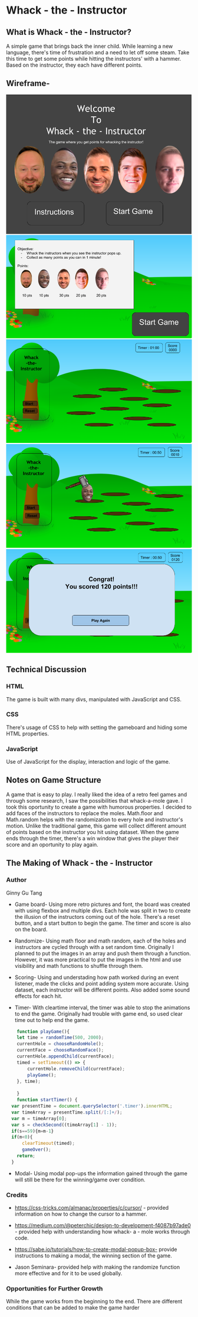 # Whack - the - Instructor

## What is Whack - the - Instructor?
A simple game that brings back the inner child. While learning a new language, there's time of frustration and a need to let off some steam. Take this time to get some points while hitting the instructors' with a hammer. Based on the instructor, they each have different points.


## Wireframe-
![alt text](https://github.com/ginnygu/project_1/blob/master/images/wireframe_project1.png "first modal")
![alt text](https://github.com/ginnygu/project_1/blob/master/images/wireframe_project2.png "second modal")
![alt text](https://github.com/ginnygu/project_1/blob/master/images/wireframe_project3.png "game play")
![alt text](https://github.com/ginnygu/project_1/blob/master/images/wireframe_project4.png "game play2")
![alt text](https://github.com/ginnygu/project_1/blob/master/images/wireframe_project5.png "winning")


## Technical Discussion

### HTML
The game is built with many divs, manipulated with JavaScript and CSS.

### CSS
There's usage of CSS to help with setting the gameboard and hiding some HTML properties.

### JavaScript
Use of JavaScript for the display, interaction and logic of the game.

## Notes on Game Structure

A game that is easy to play. I really liked the idea of a retro feel games and through some research, I saw the possibilities that whack-a-mole gave. I took this oportunity to create a game with humorous properties. I decided to add faces of the instructors to replace the moles. Math.floor and Math.random helps with the randomization to every hole and instructor's motion. Unlike the traditional game, this game will collect different amount of points based on the instructor you hit using dataset. When the game ends through the timer, there's a win window that gives the player their score and an oportunity to play again.


## The Making of Whack - the - Instructor

### Author

Ginny Gu Tang

- Game board-
Using more retro pictures and font, the board was created with using flexbox and multiple divs. Each hole was split in two to create the illusion of the instructors coming out of the hole. There's a reset button, and a start button to begin the game. The timer and score is also on the board.

- Randomize-
Using math floor and math random, each of the holes and instructors are cycled through with a set random time. Originally I planned to put the images in an array and push them through a function. However, it was more practical to put the images in the html and use visibility and math functions to shuffle through them.

- Scoring-
Using and understading how path worked during an event listener, made the clicks and point adding system more accurate. Using dataset, each instructor will be different points. Also added some sound effects for each hit.

- Timer-
With cleartime interval, the timer was able to stop the animations to end the game. Originally had trouble with game end, so used clear time out to help end the game.

```javascript
    function playGame(){
    let time = randomTime(500, 2000);
    currentHole = chooseRandomHole();
    currentFace = chooseRandomFace();
    currentHole.appendChild(currentFace);
    timed = setTimeout(() => {
        currentHole.removeChild(currentFace);
        playGame();
    }, time); 

    }
    function startTimer() {
  var presentTime = document.querySelector('.timer').innerHTML;
  var timeArray = presentTime.split(/[:]+/);
  var m = timeArray[0];
  var s = checkSecond((timeArray[1] - 1));
  if(s==59){m=m-1}
  if(m<0){
      clearTimeout(timed);
      gameOver();
    return;
  }
```
- Modal-
Using modal pop-ups the information gained through the game will still be there for the winning/game over condition.

### Credits
- https://css-tricks.com/almanac/properties/c/cursor/ - provided information on how to change the cursor to a hammer.
- https://medium.com/@peterchic/design-to-development-f4087b97ade0 - provided help with understanding how whack- a - mole works through code.
- https://sabe.io/tutorials/how-to-create-modal-popup-box- provide instructions to making a modal, the winning section of the game.

- Jason Seminara- provided help with making the randomize function more effective and for it to be used globally.


### Opportunities for Further Growth

While the game works from the beginning to the end. There are different conditions that can be added to make the game harder

